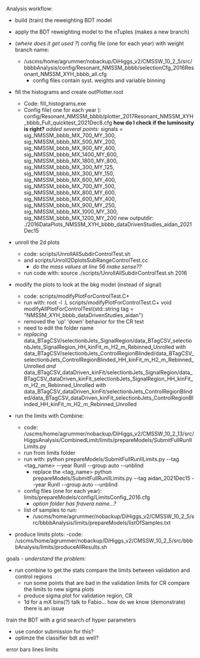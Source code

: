 Analysis workflow:

- build (train) the reweighting BDT model
- apply the BDT reweighting model to the nTuples (makes a new branch)
- (*where does it get used ?*) config file (one for each year) with weight branch name:
    - /uscms/home/agrummer/nobackup/DiHiggs_v2/CMSSW_10_2_5/src/bbbbAnalysis/config/Resonant_NMSSM_bbbb/selectionCfg_2016Resonant_NMSSM_XYH_bbbb_all.cfg
        - config files contain syst. weights and variable binning
- fill the histograms and create outPlotter.root
    - Code: fill_histograms.exe 
    - Config file( one for each year ): config/Resonant_NMSSM_bbbb/plotter_2017Resonant_NMSSM_XYH_bbbb_Full_quicktest_2021Dec8.cfg
    **how do I check if the luminosity is right?**
    *added several points:*
    signals = sig_NMSSM_bbbb_MX_700_MY_300, sig_NMSSM_bbbb_MX_500_MY_200, sig_NMSSM_bbbb_MX_900_MY_400, sig_NMSSM_bbbb_MX_1400_MY_600, sig_NMSSM_bbbb_MX_1800_MY_800, sig_NMSSM_bbbb_MX_300_MY_125, sig_NMSSM_bbbb_MX_300_MY_150, sig_NMSSM_bbbb_MX_600_MY_400, sig_NMSSM_bbbb_MX_700_MY_500, sig_NMSSM_bbbb_MX_800_MY_600, sig_NMSSM_bbbb_MX_600_MY_400, sig_NMSSM_bbbb_MX_900_MY_250, sig_NMSSM_bbbb_MX_1000_MY_300, sig_NMSSM_bbbb_MX_1200_MY_200 
    new outputdir:
    ./2016DataPlots_NMSSM_XYH_bbbb_dataDrivenStudies_aidan_2021Dec15

- unroll the 2d plots
    - code: scripts/UnrollAllSubdirControlTest.sh
    - and scripts/Unroll2DplotsSubRangeControlTest.cc 
        - *do the mass values at line 56 make sense??*
    - run code with: source ./scripts/UnrollAllSubdirControlTest.sh 2016
- modify the plots to look at the bkg model (instead of signal)
    - code: scripts/modifyPlotForControlTest.C+
    - run with: 
        root -l
        .L scripts/modifyPlotForControlTest.C+
        void modifyAllPlotForControlTest(std::string tag = "NMSSM_XYH_bbbb_dataDrivenStudies_aidan")
    - removed the 'up' 'down' behavior for the CR test
    - need to edit the folder name
    - *replacing* 
    data_BTagCSV/selectionbJets_SignalRegion/data_BTagCSV_selectionbJets_SignalRegion_HH_kinFit_m_H2_m_Rebinned_Unrolled
    *with*
   data_BTagCSV/selectionbJets_ControlRegionBlinded/data_BTagCSV_selectionbJets_ControlRegionBlinded_HH_kinFit_m_H2_m_Rebinned_Unrolled 
    *and* 
    data_BTagCSV_dataDriven_kinFit/selectionbJets_SignalRegion/data_BTagCSV_dataDriven_kinFit_selectionbJets_SignalRegion_HH_kinFit_m_H2_m_Rebinned_Unrolled
    *with*
    data_BTagCSV_dataDriven_kinFit/selectionbJets_ControlRegionBlinded/data_BTagCSV_dataDriven_kinFit_selectionbJets_ControlRegionBlinded_HH_kinFit_m_H2_m_Rebinned_Unrolled 
- run the limits with Combine:
    - code: /uscms/home/agrummer/nobackup/DiHiggs_v2/CMSSW_10_2_13/src/HiggsAnalysis/CombinedLimit/limits/prepareModels/SubmitFullRunIILimits.py
    - run from limits folder
    - run with: 
    python prepareModels/SubmitFullRunIILimits.py --tag <tag_name> --year RunII --group auto --unblind 
        - replace the <tag_name>
        python prepareModels/SubmitFullRunIILimits.py --tag aidan_2021Dec15 --year RunII --group auto --unblind 
    - config files (one for each year): limits/prepareModels/config/LimitsConfig_2016.cfg
        - *option folder has fravera name...?*
    - list of samples to run: 
        - /uscms/home/agrummer/nobackup/DiHiggs_v2/CMSSW_10_2_5/src/bbbbAnalysis/limits/prepareModels/listOfSamples.txt
- produce limits plots:
    -code: /uscms/home/agrummer/nobackup/DiHiggs_v2/CMSSW_10_2_5/src/bbbbAnalysis/limits/produceAllResults.sh


goals - 
*understand the problem:*
- run combine to get the stats
compare the limits between validation and control regions
    - run some points that are bad in the validation limits for CR
compare the limits to new sigma plots 
    - produce sigma plot for validation region, CR
    - 1d for a mX bins(?)
talk to Fabio... how do we know (demonstrate) there is an issue 

train the BDT with a grid search of hyper parameters 
 - use condor submission for this?
 - optimze the classifier bdt as well?


error bars 
lines
limits